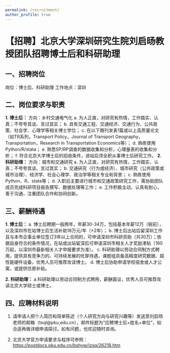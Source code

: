 ```yaml
---
permalink: /recruitment/
author_profile: true
---
```



# 【招聘】北京大学深圳研究生院刘启旸教授团队招聘博士后和科研助理

## 一、招聘岗位
岗位：博士后、科研助理
工作地点：深圳

## 二、岗位要求与职责
**1. 博士后：**
       方向：乡村交通电气化
a. 为人正直，对研究有热情，工作踏实、认真；不夸夸其谈、言过其实；
b. 具有交通工程、交通经济、交通行为、公共政策、社会学、心理学等相关博士学位；
c. 在以下期刊发表1篇或以上高质量论文（如TR系列，Transport Policy，Journal of Transport Geography，Transportation，Research in Transportation Economics等）；
d. 熟练使用Python/R/stata；
e. 熟悉SP/RP调查的数据收集和分析，心理量表的收集和分析；
f. 符合北京大学博士后的招收条件，进站后须全职从事博士后研究工作。
**2. 科研助理：**
       方向：城市和交通研究
a. 为人正直，对研究有热情，工作踏实、认真；不夸夸其谈、言过其实；
b. 交通研究（行为或经济）、城市研究（公共政策或城市治理）、经济学、社会心理学、政治学等相关专业和背景；
c. 熟练使用Python、R、stata等；
d. 入职后主要进行城市和交通政策研究工作，需协助团队成员完成科研项目报告撰写、数据处理等工作；
e. 工作积极主动，认真有耐心，善于沟通，注重团队合作和协同创新。

## 三、薪酬待遇

**1. 博士后：**
a. 博士后聘期一般两年，年薪30-34万，包括基本年薪12万（税前），以及深圳市在站博士后生活补助18万元/年（×2年）；
b. 博士后出站后留深圳工作且与本市企事业单位签订3年以上合同的，可申请深圳市科研资助（共30万）；依据自身符合的条件情况，在站或出站留深后可申请深圳市相关人才奖励津贴（160万起，以深圳市最新相关人才申报要求为准）。
c. 科研助理以劳动合同制方式聘用，提供具有竞争力的、可持续发展的优厚待遇，课题组具备高精度研究数据、超性能硬件设备，优秀人员可推荐攻读博士。
d. 博士后协助申请学校宿舍或人才公寓，或提供住房补贴。

**2. 科研助理：**
a.科研助理以劳动合同制方式聘用，薪酬面议，优秀人员可推荐攻读北京大学硕士或博士。

## 四、应聘材料说明

1. 请申请人把个人简历和简单陈述（个人研究方向与研究兴趣等）发送至刘启旸老师的邮箱（tsql@pku,edu.cn），邮件标题为“应聘博士后+姓名+单位”，如合适再做详细申请探讨。如有问题，也欢迎随时咨询。

2. 北京大学官方申请要求与程序可参照：https://postdocs.pku.edu.cn/bshyw/jzsq/26218.htm

